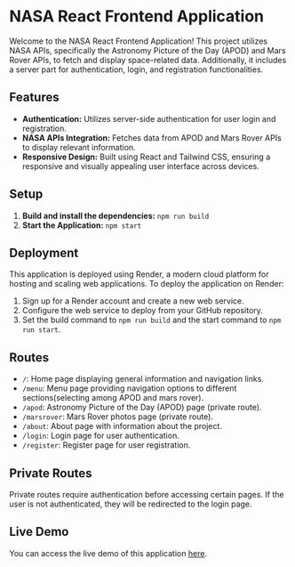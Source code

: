 # NASA React Frontend Application

Welcome to the NASA React Frontend Application! This project utilizes NASA APIs, specifically the Astronomy Picture of the Day (APOD) and Mars Rover APIs, to fetch and display space-related data. Additionally, it includes a server part for authentication, login, and registration functionalities.

## Features
- **Authentication:** Utilizes server-side authentication for user login and registration.
- **NASA APIs Integration:** Fetches data from APOD and Mars Rover APIs to display relevant information.
- **Responsive Design:** Built using React and Tailwind CSS, ensuring a responsive and visually appealing user interface across devices.

## Setup
1. **Build and install the dependencies:**  `npm run build`
3. **Start the Application:**  `npm start`

## Deployment
This application is deployed using Render, a modern cloud platform for hosting and scaling web applications. To deploy the application on Render:
1. Sign up for a Render account and create a new web service.
2. Configure the web service to deploy from your GitHub repository.
3. Set the build command to `npm run build` and the start command to `npm run start`.

## Routes
- `/`: Home page displaying general information and navigation links.
- `/menu`: Menu page providing navigation options to different sections(selecting among APOD and mars rover).
- `/apod`: Astronomy Picture of the Day (APOD) page (private route).
- `/marsrover`: Mars Rover photos page (private route).
- `/about`: About page with information about the project.
- `/login`: Login page for user authentication.
- `/register`: Register page for user registration.

## Private Routes
Private routes require authentication before accessing certain pages. If the user is not authenticated, they will be redirected to the login page.

## Live Demo
You can access the live demo of this application [here](https://af-assignment2.onrender.com/).

